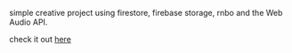 simple creative project using firestore, firebase storage, rnbo and the Web Audio API.

check it out [here](fun-with-dsp.web.app)
